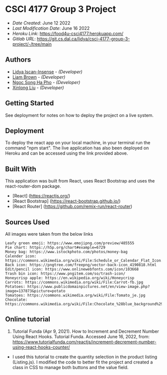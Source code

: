 <!--- The following README.md sample file was adapted from https://gist.github.com/PurpleBooth/109311bb0361f32d87a2#file-readme-template-md by Gabriella Mosquera for academic use ---> 

# CSCI 4177 Group 3 Project

* *Date Created*: June 12 2022
* *Last Modification Date*: June 16 2022
* *Heroku Link*: https://food4u-csci4177.herokuapp.com/
* *Gitlab URL*: https://git.cs.dal.ca/lidya/csci-4177-group-3-project/-/tree/main

## Authors

* [Lidya Iscan-Insense](lidyaiscan@dal.ca) - *(Developer)*
* [Liam Brown](liam.brown@dal.ca) - *(Developer)*
* [Ngoc Song Ha Pho](songhapho@dal.ca) - *(Developer)*
* [Xinlong Liu](xn988864@dal.ca) - *(Developer)*


## Getting Started

See deployment for notes on how to deploy the project on a live system.

## Deployment

To deploy the react app on your local machine, in your terminal run the command "npm start".
The live application has also been deployed on Heroku and can be accessed using the link provided above.

## Built With

This application was built from React, uses React Bootstrap and uses the react-router-dom package.

* [React] (https://reactjs.org/)
* [React Bootstrap] (https://react-bootstrap.github.io/)
* [React Router] (https://github.com/remix-run/react-router)

## Sources Used

All images were taken from the below links

    Leafy green emoji: https://www.emojipng.com/preview/485555
    Pie chart: https://h5p.org/chart#example=6729
    Money bag: https://www.istockphoto.com/photos/money-bag
    Calender icon: https://commons.wikimedia.org/wiki/File:Schedule_or_Calendar_Flat_Icon.svg
    Back icon: https://pngtree.com/freepng/vector-back-icon_4190818.html
    Edit/pencil icon: https://www.onlinewebfonts.com/icon/103668
    Trash bin icon: https://www.pngitem.com/so/trash-icon/
    Honeycrisp apple: https://en.wikipedia.org/wiki/Honeycrisp
    Carrots: https://commons.wikimedia.org/wiki/File:Carrot-fb.jpg
    Potatoes: https://www.publicdomainpictures.net/en/view-image.php?image=137873&picture=potato
    Tomatoes: https://commons.wikimedia.org/wiki/File:Tomato_je.jpg
    Chocolate: https://commons.wikimedia.org/wiki/File:Chocolate_%28blue_background%29.jpg

## Online tutorial
1. Tutorial Funda (Apr 9, 2021). How to Increment and Decrement Number Using React Hooks. Tutorial Funda. Accessed June 16, 2022, from: https://www.tutorialfunda.com/reactjs/increment-decrement-number-using-react-hooks-counter/
- I used this tutorial to create the quantity selection in the product listing (Listing.js). I modified the code to better fit the project and created a class in CSS to manage both buttons and the value field.